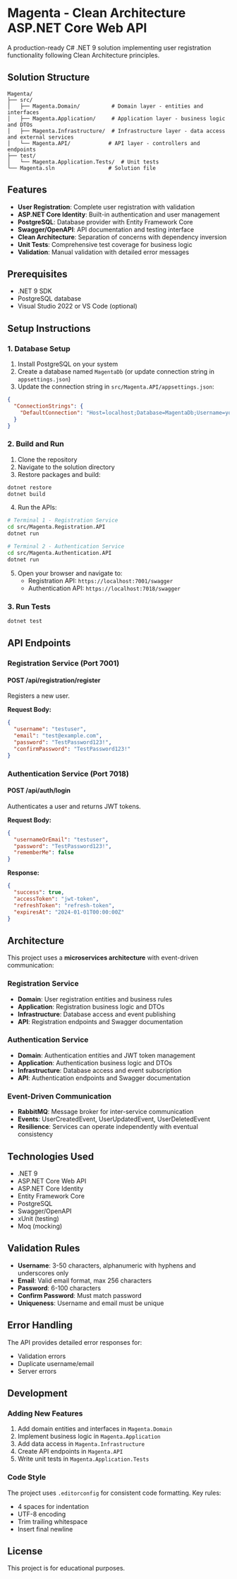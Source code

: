 # Magenta - Clean Architecture ASP.NET Core Web API

A production-ready C# .NET 9 solution implementing user registration functionality following Clean Architecture principles.

## Solution Structure

```
Magenta/
├── src/
│   ├── Magenta.Domain/          # Domain layer - entities and interfaces
│   ├── Magenta.Application/     # Application layer - business logic and DTOs
│   ├── Magenta.Infrastructure/  # Infrastructure layer - data access and external services
│   └── Magenta.API/            # API layer - controllers and endpoints
├── test/
│   └── Magenta.Application.Tests/  # Unit tests
└── Magenta.sln                 # Solution file
```

## Features

- **User Registration**: Complete user registration with validation
- **ASP.NET Core Identity**: Built-in authentication and user management
- **PostgreSQL**: Database provider with Entity Framework Core
- **Swagger/OpenAPI**: API documentation and testing interface
- **Clean Architecture**: Separation of concerns with dependency inversion
- **Unit Tests**: Comprehensive test coverage for business logic
- **Validation**: Manual validation with detailed error messages

## Prerequisites

- .NET 9 SDK
- PostgreSQL database
- Visual Studio 2022 or VS Code (optional)

## Setup Instructions

### 1. Database Setup

1. Install PostgreSQL on your system
2. Create a database named `MagentaDb` (or update connection string in `appsettings.json`)
3. Update the connection string in `src/Magenta.API/appsettings.json`:

```json
{
  "ConnectionStrings": {
    "DefaultConnection": "Host=localhost;Database=MagentaDb;Username=your_username;Password=your_password"
  }
}
```

### 2. Build and Run

1. Clone the repository
2. Navigate to the solution directory
3. Restore packages and build:

```bash
dotnet restore
dotnet build
```

4. Run the APIs:

```bash
# Terminal 1 - Registration Service
cd src/Magenta.Registration.API
dotnet run

# Terminal 2 - Authentication Service  
cd src/Magenta.Authentication.API
dotnet run
```

5. Open your browser and navigate to:
   - Registration API: `https://localhost:7001/swagger`
   - Authentication API: `https://localhost:7018/swagger`

### 3. Run Tests

```bash
dotnet test
```

## API Endpoints

### Registration Service (Port 7001)

#### POST /api/registration/register
Registers a new user.

**Request Body:**
```json
{
  "username": "testuser",
  "email": "test@example.com",
  "password": "TestPassword123!",
  "confirmPassword": "TestPassword123!"
}
```

### Authentication Service (Port 7018)

#### POST /api/auth/login
Authenticates a user and returns JWT tokens.

**Request Body:**
```json
{
  "usernameOrEmail": "testuser",
  "password": "TestPassword123!",
  "rememberMe": false
}
```

**Response:**
```json
{
  "success": true,
  "accessToken": "jwt-token",
  "refreshToken": "refresh-token",
  "expiresAt": "2024-01-01T00:00:00Z"
}
```

## Architecture

This project uses a **microservices architecture** with event-driven communication:

### Registration Service
- **Domain**: User registration entities and business rules
- **Application**: Registration business logic and DTOs
- **Infrastructure**: Database access and event publishing
- **API**: Registration endpoints and Swagger documentation

### Authentication Service  
- **Domain**: Authentication entities and JWT token management
- **Application**: Authentication business logic and DTOs
- **Infrastructure**: Database access and event subscription
- **API**: Authentication endpoints and Swagger documentation

### Event-Driven Communication
- **RabbitMQ**: Message broker for inter-service communication
- **Events**: UserCreatedEvent, UserUpdatedEvent, UserDeletedEvent
- **Resilience**: Services can operate independently with eventual consistency

## Technologies Used

- .NET 9
- ASP.NET Core Web API
- ASP.NET Core Identity
- Entity Framework Core
- PostgreSQL
- Swagger/OpenAPI
- xUnit (testing)
- Moq (mocking)

## Validation Rules

- **Username**: 3-50 characters, alphanumeric with hyphens and underscores only
- **Email**: Valid email format, max 256 characters
- **Password**: 6-100 characters
- **Confirm Password**: Must match password
- **Uniqueness**: Username and email must be unique

## Error Handling

The API provides detailed error responses for:
- Validation errors
- Duplicate username/email
- Server errors

## Development

### Adding New Features

1. Add domain entities and interfaces in `Magenta.Domain`
2. Implement business logic in `Magenta.Application`
3. Add data access in `Magenta.Infrastructure`
4. Create API endpoints in `Magenta.API`
5. Write unit tests in `Magenta.Application.Tests`

### Code Style

The project uses `.editorconfig` for consistent code formatting. Key rules:
- 4 spaces for indentation
- UTF-8 encoding
- Trim trailing whitespace
- Insert final newline

## License

This project is for educational purposes.
